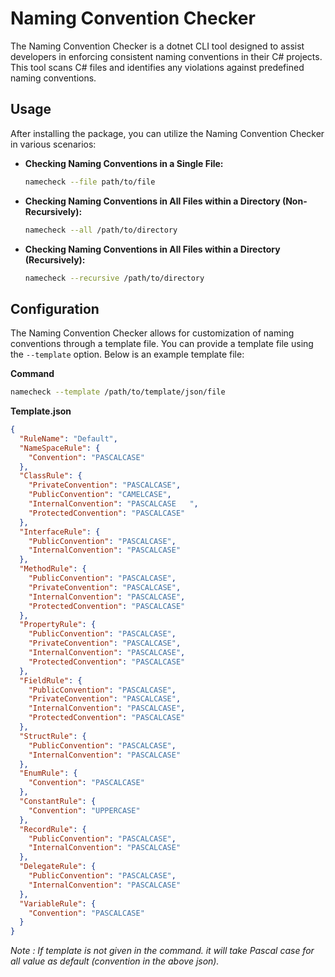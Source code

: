 # Naming Convention Checker

The Naming Convention Checker is a dotnet CLI tool designed to assist developers in enforcing consistent naming conventions in their C# projects. This tool scans C# files and identifies any violations against predefined naming conventions.

## Usage

After installing the package, you can utilize the Naming Convention Checker in various scenarios:

- **Checking Naming Conventions in a Single File:**

  ```bash
  namecheck --file path/to/file
  ```

- **Checking Naming Conventions in All Files within a Directory (Non-Recursively):**

  ```bash
  namecheck --all /path/to/directory
  ```

- **Checking Naming Conventions in All Files within a Directory (Recursively):**
  ```bash
  namecheck --recursive /path/to/directory
  ```

## Configuration

The Naming Convention Checker allows for customization of naming conventions through a template file. You can provide a template file using the `--template` option. Below is an example template file:

**Command**

```bash
namecheck --template /path/to/template/json/file
```

**Template.json**

```json
{
  "RuleName": "Default",
  "NameSpaceRule": {
    "Convention": "PASCALCASE"
  },
  "ClassRule": {
    "PrivateConvention": "PASCALCASE",
    "PublicConvention": "CAMELCASE",
    "InternalConvention": "PASCALCASE   ",
    "ProtectedConvention": "PASCALCASE"
  },
  "InterfaceRule": {
    "PublicConvention": "PASCALCASE",
    "InternalConvention": "PASCALCASE"
  },
  "MethodRule": {
    "PublicConvention": "PASCALCASE",
    "PrivateConvention": "PASCALCASE",
    "InternalConvention": "PASCALCASE",
    "ProtectedConvention": "PASCALCASE"
  },
  "PropertyRule": {
    "PublicConvention": "PASCALCASE",
    "PrivateConvention": "PASCALCASE",
    "InternalConvention": "PASCALCASE",
    "ProtectedConvention": "PASCALCASE"
  },
  "FieldRule": {
    "PublicConvention": "PASCALCASE",
    "PrivateConvention": "PASCALCASE",
    "InternalConvention": "PASCALCASE",
    "ProtectedConvention": "PASCALCASE"
  },
  "StructRule": {
    "PublicConvention": "PASCALCASE",
    "InternalConvention": "PASCALCASE"
  },
  "EnumRule": {
    "Convention": "PASCALCASE"
  },
  "ConstantRule": {
    "Convention": "UPPERCASE"
  },
  "RecordRule": {
    "PublicConvention": "PASCALCASE",
    "InternalConvention": "PASCALCASE"
  },
  "DelegateRule": {
    "PublicConvention": "PASCALCASE",
    "InternalConvention": "PASCALCASE"
  },
  "VariableRule": {
    "Convention": "PASCALCASE"
  }
}
```

_Note : If template is not given in the command. it will take Pascal case for all value as default (convention in the above json)._
